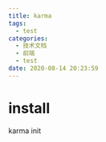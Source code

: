```yaml
---
title: karma
tags:
  - test
categories:
  - 技术文档
  - 前端
  - test
date: 2020-08-14 20:23:59
---
```



# install

karma init



